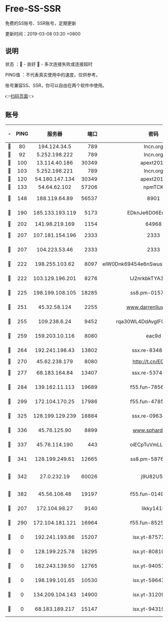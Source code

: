 # Free-SS-SSR

免费的SS账号、SSR账号，定期更新

更新时间：2019-03-08 03:20 +0800

## 说明

状态     ：🙂 - 良好 🙁 - 多次连接失败或连接超时

PING值   ：不代表真实使用中的速度，仅供参考。

账号兼容SS、SSR，你可以自由在两个软件中使用。

👉[扫码页面](https://liesauer.github.io/Free-SS-SSR/)👈

## 账号

|-|PING|服务器|端口|密码|加密方式|区域|
|:----:|:----:|:-----:|-----:|:----:|:----:|:----:|
|🙂|80|194.124.34.5|789|lncn.org|rc4|JP|
|🙂|92|5.252.198.222|789|lncn.org|rc4|JP|
|🙂|100|13.114.40.186|30349|apext2019|chacha20|JP|
|🙂|103|5.252.198.221|789|lncn.org|rc4|JP|
|🙂|120|54.180.147.134|30349|apext2019|chacha20|KR|
|🙂|133|54.64.62.102|57206|npmTCK|rc4-md5|JP|
|🙂|148|188.119.64.89|56537|8901|aes-256-cfb|RU|
|🙂|190|185.133.193.119|5173|EDknJe6D06EoWDaw|aes-256-cfb|US|
|🙂|202|141.98.219.169|1154|64968|chacha20|US|
|🙂|207|107.181.154.196|2333|2333|aes-256-cfb|US|
|🙂|207|104.223.53.46|2333|2333|aes-256-cfb|US|
|🙂|222|198.255.103.62|8097|eIW0Dnk69454e6nSwuspv9DmS201tQ0D|aes-256-cfb|US|
|🙂|222|103.129.196.201|8276|lJ2nrkbkTYA30wv0|aes-256-cfb|US|
|🙂|225|198.199.108.105|18285|ss8.pm-01574549|aes-256-cfb|US|
|🙂|251|45.32.58.124|2255|www.darrenliuwei.com|aes-256-cfb|JP|
|🙂|255|109.238.6.24|9452|rqa30WL4DdAvgIFG6Fs3znzTa|aes-256-cfb|FR|
|🙂|259|159.203.10.116|8080|eac9d|aes-256-cfb|CA|
|🙂|264|192.241.198.43|13802|ssx.re-83481697|aes-256-cfb|US|
|🙂|270|45.62.238.179|8080|http://t.cn/EGJIyrl|rc4-md5|CA|
|🙂|277|68.183.164.84|13407|ssx.re-53745129|aes-256-cfb|US|
|🙂|284|139.162.11.113|19689|f55.fun-78561248|aes-256-cfb|SG|
|🙂|299|172.104.170.25|17986|f55.fun-47859679|aes-256-cfb|SG|
|🙂|325|128.199.129.239|18884|ssx.re-09634960|aes-256-cfb|SG|
|🙂|336|45.76.125.90|8899|www.sphard.com|aes-256-cfb|AU|
|🙂|337|45.76.114.190|443|oiECpTuVmLLxk4Ts|aes-256-cfb|AU|
|🙂|341|128.199.249.61|12665|ss8.pm-58768243|aes-256-cfb|SG|
|🙂|342|27.0.232.19|60026|j9U82U53|xchacha20-ietf-poly1305|HK|
|🙂|382|45.56.106.48|19197|f55.fun-01494565|aes-256-cfb|US|
|🙂|207|172.104.98.27|9140|likky1415|aes-256-cfb|JP|
|🙂|290|172.104.181.121|16964|f55.fun-85258208|aes-256-cfb|SG|
|🙁|0|192.241.193.86|15207|isx.yt-87573617|aes-256-cfb|US|
|🙁|0|128.199.225.78|18295|isx.yt-80810845|aes-256-cfb|SG|
|🙁|0|162.243.139.50|12765|isx.yt-94051711|aes-256-cfb|US|
|🙁|0|198.199.101.65|10530|isx.yt-59643957|aes-256-cfb|US|
|🙁|0|134.209.104.143|14900|isx.yt-31209603|aes-256-cfb|SG|
|🙁|0|68.183.189.217|15147|isx.yt-94319224|aes-256-cfb|SG|
